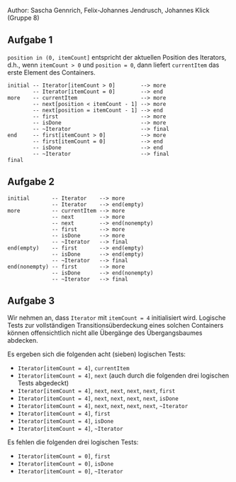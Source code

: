 Author: Sascha Gennrich, Felix-Johannes Jendrusch, Johannes Klick (Gruppe 8)

## Aufgabe 1

`position in (0, itemCount]` entspricht der aktuellen Position des Iterators, d.h., wenn `itemCount > 0` und `position = 0`, dann liefert `currentItem` das erste Element des Containers.

	initial -- Iterator[itemCount > 0]        --> more
	        -- Iterator[itemCount = 0]        --> end
	more    -- currentItem                    --> more
	        -- next[position < itemCount - 1] --> more
	        -- next[position = itemCount - 1] --> end
	        -- first                          --> more
	        -- isDone                         --> more
	        -- ~Iterator                      --> final
	end     -- first[itemCount > 0]           --> more
	        -- first[itemCount = 0]           --> end
	        -- isDone                         --> end
	        -- ~Iterator                      --> final
	final

## Aufgabe 2

	initial       -- Iterator    --> more
	              -- Iterator    --> end(empty)
	more          -- currentItem --> more
	              -- next        --> more
	              -- next        --> end(nonempty)
	              -- first       --> more
	              -- isDone      --> more
	              -- ~Iterator   --> final
	end(empty)    -- first       --> end(empty)
	              -- isDone      --> end(empty)
	              -- ~Iterator   --> final
	end(nonempty) -- first       --> more
	              -- isDone      --> end(nonempty)
	              -- ~Iterator   --> final

## Aufgabe 3

Wir nehmen an, dass `Iterator` mit `itemCount = 4` initialisiert wird. Logische Tests zur vollständigen Transitionsüberdeckung eines solchen Containers können offensichtlich nicht alle Übergänge des Übergangsbaumes abdecken.

Es ergeben sich die folgenden acht (sieben) logischen Tests:

- `Iterator[itemCount = 4]`, `currentItem`
- `Iterator[itemCount = 4]`, `next` (auch durch die folgenden drei logischen Tests abgedeckt)
- `Iterator[itemCount = 4]`, `next`, `next`, `next`, `next`, `first`
- `Iterator[itemCount = 4]`, `next`, `next`, `next`, `next`, `isDone`
- `Iterator[itemCount = 4]`, `next`, `next`, `next`, `next`, `~Iterator`
- `Iterator[itemCount = 4]`, `first`
- `Iterator[itemCount = 4]`, `isDone`
- `Iterator[itemCount = 4]`, `~Iterator`

Es fehlen die folgenden drei logischen Tests:

- `Iterator[itemCount = 0]`, `first`
- `Iterator[itemCount = 0]`, `isDone`
- `Iterator[itemCount = 0]`, `~Iterator`
